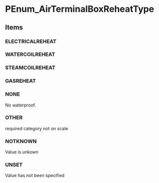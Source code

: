 # PEnum_AirTerminalBoxReheatType

## Items

### ELECTRICALREHEAT


### WATERCOILREHEAT


### STEAMCOILREHEAT


### GASREHEAT


### NONE
No waterproof.

### OTHER
required category not on scale

### NOTKNOWN
Value is unkown

### UNSET
Value has not been specified
